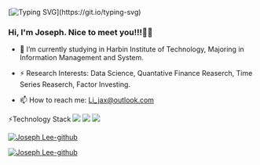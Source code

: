 [![Typing SVG](https://readme-typing-svg.demolab.com?font=Fira+Code&weight=700&size=32&duration=1000&pause=600&center=true&multiline=true&random=false&width=1200&height=100&lines=Welcome+to+Joseph's+zone!!!;Hello+World!!!)](https://git.io/typing-svg)

### Hi, I'm Joseph. Nice to meet you!!!👋👋
- 🔭 I’m currently studying in Harbin Institute of Technology, Majoring in Information Management and System.

- ⚡ Research Interests: Data Science, Quantative Finance Reaserch, Time Series Reaserch, Factor Investing.

- 📫 How to reach me: [Li_jax@outlook.com](mailto:Li_jax@outlook.com)

<!--
**JosephLee03/JosephLee03** is a ✨ _special_ ✨ repository because its `README.md` (this file) appears on your GitHub profile.

Here are some ideas to get you started:

- 🔭 I’m currently working on ...
- 🌱 I’m currently learning ...
- 👯 I’m looking to collaborate on ...
- 🤔 I’m looking for help with ...
- 💬 Ask me about ...
- 📫 How to reach me: ...
- 😄 Pronouns: ...
- ⚡ Fun fact: ...
-->

⚡Technology Stack
<span > <img src="https://img.shields.io/badge/-[-E34F26](https://www.python.org/)?style=flat-square&logo=python&logoColor=white" /> <img src="https://img.shields.io/badge/-CSS3-1572B6?style=flat-square&logo=css3" /> <img src="https://img.shields.io/badge/-JavaScript-oringe?style=flat-square&logo=javascript" /> </span>

[![Joseph Lee-github](https://github-readme-stats.vercel.app/api?username=JosephLee03)](https://github.com/anuraghazra/github-readme-stats)

[![Joseph Lee-github](https://github-profile-trophy.vercel.app/?username=JosephLee03)](https://github.com/ryo-ma/github-profile-trophy)
